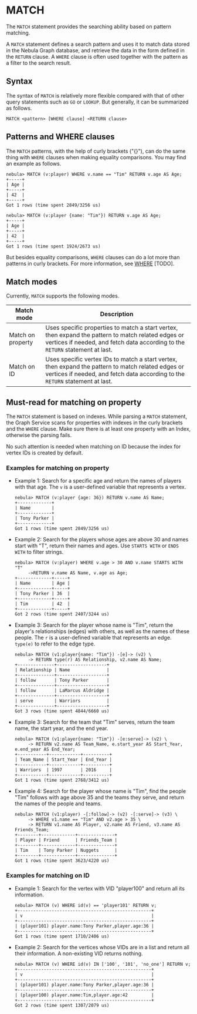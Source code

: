 # MATCH

The `MATCH` statement provides the searching ability based on pattern matching.

A `MATCH` statement defines a search pattern and uses it to match data stored in the Nebula Graph database, and retrieve the data in the form defined in the `RETURN` clause. A `WHERE` clause is often used together with the pattern as a filter to the search result.

## Syntax

The syntax of `MATCH` is relatively more flexible compared with that of other query statements such as `GO` or `LOOKUP`. But generally, it can be summarized as follows.

```nGQL
MATCH <pattern> [WHERE clause] <RETURN clause>
```

## Patterns and WHERE clauses

The `MATCH` patterns, with the help of curly brackets ("{}"), can do the same thing with `WHERE` clauses when making equality comparisons. You may find an example as follows.

```nGQL
nebula> MATCH (v:player) WHERE v.name == "Tim" RETURN v.age AS Age;
+-----+
| Age |
+-----+
| 42  |
+-----+
Got 1 rows (time spent 2849/3256 us)

nebula> MATCH (v:player {name: "Tim"}) RETURN v.age AS Age;
+-----+
| Age |
+-----+
| 42  |
+-----+
Got 1 rows (time spent 1924/2673 us)
```

But besides equality comparisons, `WHERE` clauses can do a lot more than patterns in curly brackets. For more information, see [WHERE](TODO) [TODO].

## Match modes

Currently, `MATCH` supports the following modes.

|Match mode|Description|
|-|-|
|Match on property|Uses specific properties to match a start vertex, then expand the pattern to match related edges or vertices if needed, and fetch data according to the `RETURN` statement at last.|
|Match on ID|Uses specific vertex IDs to match a start vertex, then expand the pattern to match related edges or vertices if needed, and fetch data according to the `RETURN` statement at last.|

## Must-read for matching on property

The `MATCH` statement is based on indexes. While parsing a `MATCH` statement, the Graph Service scans for properties with indexes in the curly brackets and the `WHERE` clause. Make sure there is at least one property with an Index, otherwise the parsing fails.

No such attention is needed when matching on ID because the index for vertex IDs is created by default.

### Examples for matching on property

* Example 1: Search for a specific age and return the names of players with that age. The `v` is a user-defined variable that represents a vertex.

    ```nGQL
    nebula> MATCH (v:player {age: 36}) RETURN v.name AS Name;
    +-------------+
    | Name        |
    +-------------+
    | Tony Parker |
    +-------------+
    Got 1 rows (time spent 2849/3256 us)
    ```

* Example 2: Search for the players whose ages are above 30 and names start with "T", return their names and ages. Use `STARTS WITH` or `ENDS WITH` to filter strings.

    ```nGQL
    nebula> MATCH (v:player) WHERE v.age > 30 AND v.name STARTS WITH "T" 
         ->RETURN v.name AS Name, v.age as Age;
    +-------------+-----+
    | Name        | Age |
    +-------------+-----+
    | Tony Parker | 36  |
    +-------------+-----+
    | Tim         | 42  |
    +-------------+-----+
    Got 2 rows (time spent 2407/3244 us)
    ```

* Example 3: Search for the player whose name is "Tim", return the player's relationships (edges) with others, as well as the names of these people. The `r` is a user-defined variable that represents an edge. `type(e)` to refer to the edge type.

    ```nGQL
    nebula> MATCH (v1:player{name: "Tim"}) -[e]-> (v2) \
         -> RETURN type(r) AS Relationship, v2.name AS Name;
    +--------------+-------------------+
    | Relationship | Name              |
    +--------------+-------------------+
    | follow       | Tony Parker       |
    +--------------+-------------------+
    | follow       | LaMarcus Aldridge |
    +--------------+-------------------+
    | serve        | Warriors          |
    +--------------+-------------------+
    Got 3 rows (time spent 4844/6660 us)
    ```

* Example 3: Search for the team that "Tim" serves, return the team name, the start year, and the end year.

    ```nGQL
    nebula> MATCH (v1:player{name: "Tim"}) -[e:serve]-> (v2) \
         -> RETURN v2.name AS Team_Name, e.start_year AS Start_Year, e.end_year AS End_Year;
    +-----------+------------+----------+
    | Team_Name | Start_Year | End_Year |
    +-----------+------------+----------+
    | Warriors  | 1997       | 2016     |
    +-----------+------------+----------+
    Got 1 rows (time spent 2768/3412 us)
    ```

* Example 4: Search for the player whose name is "Tim", find the people "Tim" follows with age above 35 and the teams they serve, and return the names of the people and teams.

    ```nGQL
    nebula> MATCH (v1:player) -[:follow]-> (v2) -[:serve]-> (v3) \
         -> WHERE v1.name == "Tim" AND v2.age > 35 \
         -> RETURN v1.name AS Player, v2.name AS Friend, v3.name AS Friends_Team;
    +--------+-------------+--------------+
    | Player | Friend      | Friends_Team |
    +--------+-------------+--------------+
    | Tim    | Tony Parker | Nuggets      |
    +--------+-------------+--------------+
    Got 1 rows (time spent 3623/4220 us)
    ```

### Examples for matching on ID

* Example 1: Search for the vertex with VID "player100" and return all its information.

    ```nGQL
    nebula> MATCH (v) WHERE id(v) == 'player101' RETURN v;
    +---------------------------------------------------+
    | v                                                 |
    +---------------------------------------------------+
    | (player101) player.name:Tony Parker,player.age:36 |
    +---------------------------------------------------+
    Got 1 rows (time spent 1710/2406 us)
    ```

* Example 2: Search for the vertices whose VIDs are in a list and return all their information. A non-existing VID returns nothing.

    ```nGQL
    nebula> MATCH (v) WHERE id(v) IN ['100', '101', 'no_one'] RETURN v;
    +---------------------------------------------------+
    | v                                                 |
    +---------------------------------------------------+
    | (player101) player.name:Tony Parker,player.age:36 |
    +---------------------------------------------------+
    | (player100) player.name:Tim,player.age:42         |
    +---------------------------------------------------+
    Got 2 rows (time spent 1307/2079 us)
    ```
